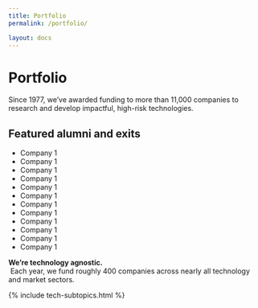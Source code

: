 ```yaml
---
title: Portfolio
permalink: /portfolio/

layout: docs
---
```


# Portfolio
<p class="usa-font-lead">Since 1977, we’ve awarded funding to more than 11,000 companies to research and develop impactful, high-risk technologies.
</p>

## Featured alumni and exits
<ul class="flex-list flex-list-4-col">
  <li>Company 1</li>
  <li>Company 1</li>
  <li>Company 1</li>
  <li>Company 1</li>
  <li>Company 1</li>
  <li>Company 1</li>
  <li>Company 1</li>
  <li>Company 1</li>
  <li>Company 1</li>
  <li>Company 1</li>
  <li>Company 1</li>
  <li>Company 1</li>
</ul>

<p class="usa-font-lead"><b>We’re technology agnostic.</b><br>  Each year, we fund roughly 400 companies across nearly all technology and market sectors.</p>

{% include tech-subtopics.html %}
